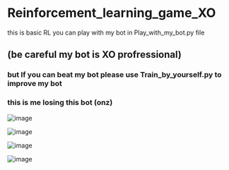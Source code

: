 # Reinforcement_learning_game_XO

this is basic RL 
you can play with my bot in Play_with_my_bot.py file 

## (be careful my bot is XO profressional)

### but If you can beat my bot please use Train_by_yourself.py to improve my bot

### this is me losing this bot (onz)

![image](https://user-images.githubusercontent.com/79450371/163724009-f4a1f970-ba8c-4c03-ad7b-3fce5eb42205.png)

![image](https://user-images.githubusercontent.com/79450371/163724019-91e34e67-0a48-4289-81ac-79374be94de6.png)

![image](https://user-images.githubusercontent.com/79450371/163724035-deae6677-767c-432b-b12f-43350790f273.png)

![image](https://user-images.githubusercontent.com/79450371/163724049-5411f340-b590-4ced-aca3-b0905808a9b6.png)

